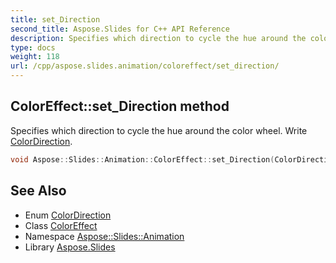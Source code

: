 ```yaml
---
title: set_Direction
second_title: Aspose.Slides for C++ API Reference
description: Specifies which direction to cycle the hue around the color wheel. Write ColorDirection.
type: docs
weight: 118
url: /cpp/aspose.slides.animation/coloreffect/set_direction/
---
```

## ColorEffect::set_Direction method


Specifies which direction to cycle the hue around the color wheel. Write [ColorDirection](../../colordirection/).

```cpp
void Aspose::Slides::Animation::ColorEffect::set_Direction(ColorDirection value) override
```

## See Also

* Enum [ColorDirection](../../colordirection/)
* Class [ColorEffect](../)
* Namespace [Aspose::Slides::Animation](../../)
* Library [Aspose.Slides](../../../)
